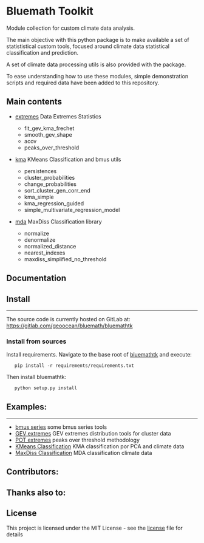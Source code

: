 # Bluemath Toolkit

Module collection for custom climate data analysis.

The main objective with this python package is to make available a set of
statististical custom tools, focused around climate data statistical classification
and prediction.

A set of climate data processing utils is also provided with the package. 

To ease understanding how to use these modules, simple demonstration scripts
and required data have been added to this repository.


## Main contents

- [extremes](./bluemathtk/extremes.py) Data Extremes Statistics
    - fit\_gev\_kma\_frechet 
    - smooth\_gev\_shape
    - acov
    - peaks\_over\_threshold

- [kma](./bluemathtk/kma.py) KMeans Classification and bmus utils
    - persistences 
    - cluster\_probabilities
    - change\_probabilities
    - sort\_cluster\_gen\_corr\_end
    - kma\_simple
    - kma\_regression\_guided
    - simple\_multivariate\_regression\_model

- [mda](./bluemathtk/mda.py) MaxDiss Classification library 
    - normalize 
    - denormalize 
    - normalized\_distance
    - nearest\_indexes
    - maxdiss\_simplified\_no\_threshold


## Documentation


## Install
- - -

The source code is currently hosted on GitLab at: https://gitlab.com/geoocean/bluemath/bluemathtk

### Install from sources

Install requirements. Navigate to the base root of [bluemathtk](./) and execute:

```
   pip install -r requirements/requirements.txt
```

Then install bluemathtk:

```
   python setup.py install
```

## Examples:
- - -

- [bmus series](./demos/demo_bmus_series.py) some bmus series tools
- [GEV extremes](./demos/demo_extremes_gev.py) GEV extremes distribution tools for cluster data 
- [POT extremes](./demos/demo_extremes_pot.py) peaks over threshold methodology
- [KMeans Classification](./demos/demo_kma.py) KMA classification por PCA and climate data 
- [MaxDiss Classification](./demos/demo_mda.py) MDA classification climate data 


## Contributors:


## Thanks also to:


## License

This project is licensed under the MIT License - see the [license](./LICENSE.txt) file for details


